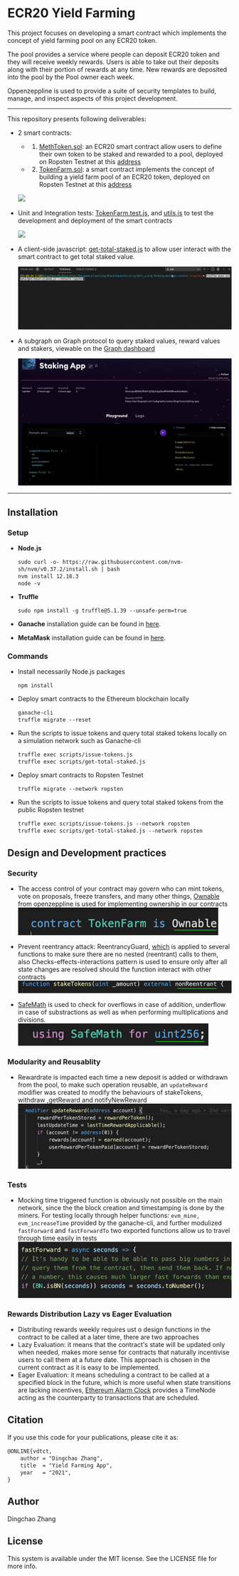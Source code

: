 # ECR20 Yield Farming
This project focuses on developing a smart contract which implements the concept of yield farming pool on any ECR20 token.

The pool provides a service where people can deposit ECR20 token and they will receive weekly rewards. Users is able to take out their deposits along with their portion of rewards at any time. New rewards are deposited into the pool by the Pool owner each week.

Oppenzeppline is used to provide a suite of security templates to build, manage, and inspect aspects of this project development.


---
This repository presents following deliverables:
- 2 smart contracts:
  - 1. [MethToken.sol](.src/contracts/MEthToken.sol): an ECR20 smart contract allow users to define their own token to be staked and rewarded to a pool, deployed on Ropsten Testnet at this [address](https://ropsten.etherscan.io/address/0x172A7156ede95D49eFcFc5A7cb2e28123F4b1c97)
  - 2. [TokenFarm.sol](.src/contracts/TokenFarm.sol): a smart contract implements the concept of building a yield farm pool of an ECR20 token, deployed on Ropsten Testnet at this [address](https://ropsten.etherscan.io/address/0xaCcA74DD488147eC29D4a9CbA62917d78d4bb798)

  ![](./images/demo.gif)

- Unit and Integration tests: [TokenFarm.test.js](.test/TokenFarm.test.js), and [utils.js](.utils/utils.js) to test the development and deployment of the smart contracts

  ![](./images/test_demo.gif)
- A client-side javascript: [get-total-staked.js](.scripts/get-total-staked.js) to allow user interact with the smart contract to get total staked value.

  ![](./images/get_stake_value.gif)
- A subgraph on Graph protocol to query staked values, reward values and stakers, viewable on the [Graph dashboard](https://api.thegraph.com/subgraphs/name/dingchaoz/staking-app)

  ![](./images/subgraph.gif)

---

## Installation

### Setup

- **Node.js**

      sudo curl -o- https://raw.githubusercontent.com/nvm-sh/nvm/v0.37.2/install.sh | bash
      nvm install 12.18.3
      node -v

- **Truffle**

      sudo npm install -g truffle@5.1.39 --unsafe-perm=true

- **Ganache** installation guide can be found in [here](https://www.trufflesuite.com/ganache).

- **MetaMask** installation guide can be found in [here](https://metamask.io/).

### Commands

- Install necessarily Node.js packages

      npm install

- Deploy smart contracts to the Ethereum blockchain locally

      ganache-cli
      truffle migrate --reset
          
- Run the scripts to issue tokens and query total staked tokens locally on a simulation network such as Ganache-cli

      truffle exec scripts/issue-tokens.js
      truffle exec scripts/get-total-staked.js

- Deploy smart contracts to Ropsten Testnet

      truffle migrate --network ropsten

- Run the scripts to issue tokens and query total staked tokens from the public Ropsten testnet

      truffle exec scripts/issue-tokens.js --network ropsten
      truffle exec scripts/get-total-staked.js --network ropsten

## Design and Development practices
### Security 
- The access control of your contract may govern who can mint tokens, vote on proposals, freeze transfers, and many other things, [Ownable](https://github.com/OpenZeppelin/openzeppelin-contracts/blob/master/contracts/access/Ownable.sol) from openzeppline is used for implementing ownership in our contracts
      ![](./images/ownable.png)

- Prevent reentrancy attack: ReentrancyGuard, [which](https://docs.openzeppelin.com/contracts/2.x/api/utils#ReentrancyGuard-nonReentrant--) is applied to several functions to make sure there are no nested (reentrant) calls to them, also Checks-effects-interactions pattern is used to ensure only after all state changes are resolved should the function interact with other contracts
      ![](./images/nonReentrant.png)

- [SafeMath](https://docs.openzeppelin.com/contracts/4.x/utilities#api:math.adoc#SafeMath) is used to check for overflows in case of addition, underflow in case of substractions as well as when performing multiplications and divisions.
      ![](./images/safeMath.png)

### Modularity and Reusablity
- Rewardrate is impacted each time a new deposit is added or withdrawn from the pool, to make such operation
reusable, an `updateReward` modifier was created to modify the behaviours of stakeTokens, withdraw ,getReward and notifyNewReward 
      ![](./images/updateReward.png)

### Tests
- Mocking time triggered function is obviously not possible on the main network, since the the block creation and timestamping is done by the miners. For testing locally through helper functions: `evm_mine, evm_increaseTime` provided by the ganache-cli, and further modulized `fastForward` and `fastForwardTo` two exported functions allow us to travel through time easily in tests
      ![](./images/fastForward.png)

### Rewards Distribution Lazy vs Eager Evaluation
- Distributing rewards weekly requires ust o design functions in the contract to be called at a later time, there are two approaches
- Lazy Evaluation: it means that the contract's state will be updated only when needed, makes more sense for contracts that naturally incentivise users to call them at a future date. This approach is chosen in the current contract as it is easy to be implemented.  
- Eager Evaluation: it means scheduling a contract to be called at a specified block in the future, which is more useful when state transitions are lacking incentives, [Ethereum Alarm Clock](https://www.ethereum-alarm-clock.com/) provides a TimeNode acting as the counterparty to transactions that are scheduled.

## Citation
If you use this code for your publications, please cite it as:

    @ONLINE{vdtct,
        author = "Dingchao Zhang",
        title  = "Yield Farming App",
        year   = "2021",
    }

## Author
Dingchao Zhang

## License
This system is available under the MIT license. See the LICENSE file for more info.


